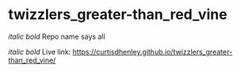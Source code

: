 # twizzlers_greater-than_red_vine
*italic* *bold* Repo name says all

*italic* *bold* Live link: https://curtisdhenley.github.io/twizzlers_greater-than_red_vine/

